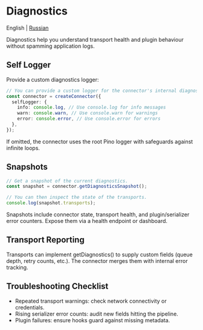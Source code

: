 # Diagnostics

English | [Russian](../ru/diagnostics.md)

Diagnostics help you understand transport health and plugin behaviour without spamming application logs.

## Self Logger

Provide a custom diagnostics logger:

```ts
// You can provide a custom logger for the connector's internal diagnostics.
const connector = createConnector({
  selfLogger: {
    info: console.log, // Use console.log for info messages
    warn: console.warn, // Use console.warn for warnings
    error: console.error, // Use console.error for errors
  },
});
```

If omitted, the connector uses the root Pino logger with safeguards against infinite loops.

## Snapshots

```ts
// Get a snapshot of the current diagnostics.
const snapshot = connector.getDiagnosticsSnapshot();

// You can then inspect the state of the transports.
console.log(snapshot.transports);
```

Snapshots include connector state, transport health, and plugin/serializer error counters. Expose them via a health endpoint or dashboard.

## Transport Reporting

Transports can implement getDiagnostics() to supply custom fields (queue depth, retry counts, etc.). The connector merges them with internal error tracking.

## Troubleshooting Checklist

- Repeated transport warnings: check network connectivity or credentials.
- Rising serializer error counts: audit new fields hitting the pipeline.
- Plugin failures: ensure hooks guard against missing metadata.
